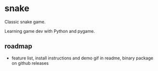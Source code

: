 # snake
Classic snake game.

Learning game dev with Python and pygame.

## roadmap

- feature list, install instructions and demo gif in readme, binary package on github releases
